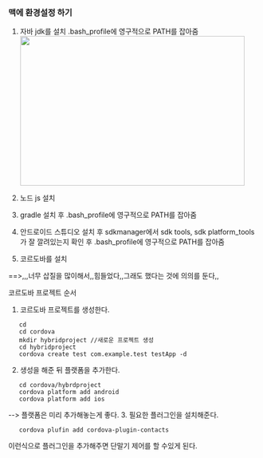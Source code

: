 <h3> 맥에 환경설정 하기 </h3> 

1. 자바 jdk를 설치  .bash_profile에 영구적으로 PATH를 잡아줌
<img src ="Users/yejin/Desktop/path.png" width="450px" height="300px"></img>

2. 노드 js 설치
3. gradle 설치 후 .bash_profile에 영구적으로 PATH를 잡아줌 
4. 안드로이드 스튜디오 설치 후 sdkmanager에서 sdk tools, sdk platform_tools가 잘 깔려있는지 확인 후 
   .bash_profile에 영구적으로 PATH를 잡아줌 
5. 코르도바를 설치 

==>,,,너무 삽질을 많이해서,,힘들었다,,그래도 했다는 것에 의의를 둔다,,





코르도바 프로젝트 순서
1. 코르도바 프로젝트를 생성한다. 
```
   cd 
   cd cordova 
   mkdir hybridproject //새로운 프로젝트 생성 
   cd hybridproject 
   cordova create test com.example.test testApp -d 
```
2. 생성을 해준 뒤 플랫폼을 추가한다. 
```
   cd cordova/hybrdproject
   cordova platform add android 
   cordova platform add ios 
```
--> 플랫폼은 미리 추가해놓는게 좋다. 
3. 필요한 플러그인을 설치해준다. 
```
   cordova plufin add cordova-plugin-contacts 
```   
   
이런식으로 플러그인을 추가해주면 단말기 제어를 할 수있게 된다. 




   
